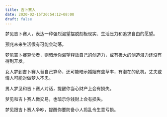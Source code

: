 ```yaml
---
title: 吉卜赛人
date: 2020-02-15T20:54:12+08:00
draft: false
---
```


梦见吉卜赛人，表达一种强烈渴望摆脱刻板现实、生活压力和追求自由的愿望。

预兆未来生活很有可能会动荡。

梦见吉卜赛算命者，则暗示你渴望释放自己的创造力，或有极大的创造潜力还没有得到开发。

女人梦到吉卜赛人替自己算命，还可能暗示婚姻有些草率，有潜在的危机，丈夫或情人可能对做梦人不忠。

男人梦见和吉卜赛人对话，提醒你当心财产上会有损失。

梦见和吉卜赛人做交易，也暗示你钱财上会有损失。

梦见跟吉卜赛人争吵，提醒你要防备小人捣乱令生意亏损。


